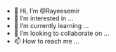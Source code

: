 - 👋 Hi, I’m @Rayeesemir
- 👀 I’m interested in ...
- 🌱 I’m currently learning ...
- 💞️ I’m looking to collaborate on ...
- 📫 How to reach me ...

<!---
Rayeesemir/Rayeesemir is a ✨ special ✨ repository because its `README.md` (this file) appears on your GitHub profile.
You can click the Preview link to take a look at your changes.
--->
